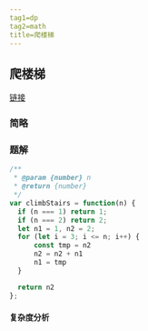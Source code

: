 ```yaml
---
tag1=dp
tag2=math
title=爬楼梯
---
```


## 爬楼梯
 
[链接]()


### 简略

### 题解

```js
/**
 * @param {number} n
 * @return {number}
 */
var climbStairs = function(n) {
  if (n === 1) return 1;
  if (n === 2) return 2;
  let n1 = 1, n2 = 2;
  for (let i = 3; i <= n; i++) {
      const tmp = n2
      n2 = n2 + n1
      n1 = tmp
  }

  return n2
};
```

#### 复杂度分析